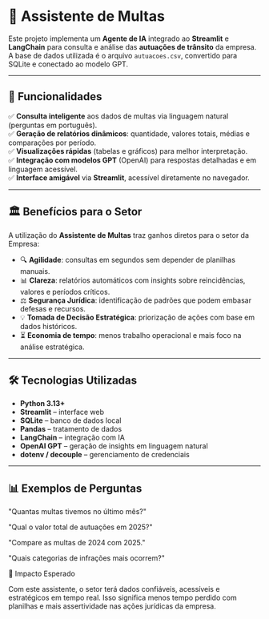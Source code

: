 # 📄 Assistente de Multas

Este projeto implementa um **Agente de IA** integrado ao **Streamlit** e **LangChain** para consulta e análise das **autuações de trânsito** da empresa.  
A base de dados utilizada é o arquivo `autuacoes.csv`, convertido para SQLite e conectado ao modelo GPT.

---

## 🚀 Funcionalidades

✅ **Consulta inteligente** aos dados de multas via linguagem natural (perguntas em português).  
✅ **Geração de relatórios dinâmicos**: quantidade, valores totais, médias e comparações por período.  
✅ **Visualizações rápidas** (tabelas e gráficos) para melhor interpretação.  
✅ **Integração com modelos GPT** (OpenAI) para respostas detalhadas e em linguagem acessível.  
✅ **Interface amigável** via **Streamlit**, acessível diretamente no navegador.  

---

## 🏛 Benefícios para o Setor

A utilização do **Assistente de Multas** traz ganhos diretos para o setor da Empresa:

- 🔍 **Agilidade**: consultas em segundos sem depender de planilhas manuais.  
- 📊 **Clareza**: relatórios automáticos com insights sobre reincidências, valores e períodos críticos.  
- ⚖️ **Segurança Jurídica**: identificação de padrões que podem embasar defesas e recursos.  
- 💡 **Tomada de Decisão Estratégica**: priorização de ações com base em dados históricos.  
- ⏳ **Economia de tempo**: menos trabalho operacional e mais foco na análise estratégica.  

---

## 🛠️ Tecnologias Utilizadas

- **Python 3.13+**
- **Streamlit** – interface web
- **SQLite** – banco de dados local
- **Pandas** – tratamento de dados
- **LangChain** – integração com IA
- **OpenAI GPT** – geração de insights em linguagem natural
- **dotenv / decouple** – gerenciamento de credenciais

---

## 📊 Exemplos de Perguntas

"Quantas multas tivemos no último mês?"

"Qual o valor total de autuações em 2025?"

"Compare as multas de 2024 com 2025."

"Quais categorias de infrações mais ocorrem?"

🌟 Impacto Esperado

Com este assistente, o setor terá dados confiáveis, acessíveis e estratégicos em tempo real.
Isso significa menos tempo perdido com planilhas e mais assertividade nas ações jurídicas da empresa.
